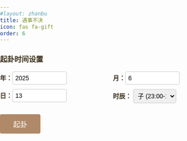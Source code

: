 ```yaml
---
#layout: zhanbu
title: 遇事不决
icon: fas fa-gift
order: 6
---
```

<html lang="zh-CN">
<head>
  <meta charset="UTF-8" />
  <meta name="viewport" content="width=device-width, initial-scale=1" />
  <title>易经占卜</title>
  <style>
    body {
      /*background: #fdf5e6;*/
      color: #3a2e1b;
      font-family: "KaiTi", "STKaiti", "楷体", serif;
      margin: 0;
      padding: 0;
    }

    .container {
      width: 360px;
      margin: 30px auto;
      padding: 24px;
      border: 6px solid #b08968;
      border-radius: 12px;
      background: rgba(255, 245, 230, 0.95);
      box-shadow: 0 0 15px rgba(0, 0, 0, 0.1);
      text-align: center;
    }

    h1 {
      font-size: 26px;
      letter-spacing: 2px;
      margin-bottom: 20px;
    }

    /* 时间输入区域 */
    .input-group {
      display: flex;
      flex-wrap: wrap;
      justify-content: space-between;
      gap: 10px;
      margin-bottom: 20px;
    }

    .input-group label {
      flex: 1 1 45%;
      text-align: left;
      font-weight: bold;
    }

    .input-group input,
    .input-group select {
      width: 100%;
      padding: 6px;
      font-size: 14px;
      border: 1px solid #ccc;
      border-radius: 4px;
    }

    /* 卦象显示 */
    #hexagram {
      margin-left: 20%;
      margin-right: 20%;
      margin-bottom: 5%;
    }

    .line {
      width: 100%;
      height: 16px;
      margin: 6px 0;
      opacity: 0;
    }

    .yang {
      background-color: #3a2e1b;
    }

    .yin {
      background-image: linear-gradient(to right,
          #000 47%,
          #000 47%, /* 黑色线条宽度为43% */
          transparent 47%, /* 间隔开始 */
          transparent 54%, /* 间隔结束 */
          #000 48%, /* 另一段黑色线条开始 */
          #000 48% /* 第二条黑线的结束 */
        )
    }

    @keyframes fadeInUp {
      from { opacity: 0; transform: translateY(20px); }
      to   { opacity: 1; transform: translateY(0); }
    }

    /* 按钮 */
    #drawBtn {
      padding: 10px 30px;
      font-size: 16px;
      color: #fff;
      background-color: #b08968;
      border: none;
      border-radius: 4px;
      cursor: pointer;
      transition: background 0.3s ease;
    }

    #drawBtn:hover {
      background-color: #99734d;
    }

    /* 结果展示区 */
    #result {
      margin-top: 24px;
      text-align: left;
      line-height: 1.6;
    }

    #result h2 {
      font-size: 20px;
      /* margin: 0 0 8px; */
      border-bottom: 1px dashed #b08968;
      padding-bottom: 4px;
      font-family: 'Lato', 'Microsoft Yahei', sans-serif;
    }

    #result p {
      margin: 6px 0;
    }

    hr {
      margin: 16px 0;
    }
  </style>
</head>
<body>

<div class="container">
  <h3 style="font-family: 'Lato', 'Microsoft Yahei', sans-serif;">起卦时间设置</h3>
  <!-- 时间输入 -->
  <div class="input-group">
    <label>年：<input type="number" id="year" value="2025" style="width: 50%;"></label>
    <label>月：<input type="number" id="month" value="6" style="width: 50%;"></label>
    <label>日：<input type="number" id="day" value="13" style="width: 50%;"></label>
    <label>时辰：
      <select id="hour"  style="width: 40%;">
        <option value="0">子 (23:00-1:00)</option>
        <option value="1">丑 (1:00-3:00)</option>
        <option value="2">寅 (3:00-5:00)</option>
        <option value="3">卯 (5:00-7:00)</option>
        <option value="4">辰 (7:00-9:00)</option>
        <option value="5">巳 (9:00-11:00)</option>
        <option value="6">午 (11:00-13:00)</option>
        <option value="7">未 (13:00-15:00)</option>
        <option value="8">申 (15:00-17:00)</option>
        <option value="9">酉 (17:00-19:00)</option>
        <option value="10">戌 (19:00-21:00)</option>
        <option value="11">亥 (21:00-23:00)</option>
      </select>
    </label>
  </div>

  <!-- 六爻卦象 -->
  <div id="hexagram"></div>

  <!-- 按钮 -->
<button id="drawBtn">起卦</button>

  <!-- 占卜结果 -->
  <div id="result"></div>

  <!-- 流年卦盘 -->
  <div class="section">
    <div id="annualHexagram"></div>
  </div>
</div>

<script>
  // 三爻八卦定义
  const trigrams = [
    { name: "坤", bin: "000" },
    { name: "艮", bin: "001" },
    { name: "坎", bin: "010" },
    { name: "巽", bin: "011" },
    { name: "震", bin: "100" },
    { name: "离", bin: "101" },
    { name: "兑", bin: "110" },
    { name: "乾", bin: "111" }
  ];

  // 64卦定义（简化版，请替换为你已有的完整数据）
  const hexagrams = {
    "000000": { name: "坤为地（坤卦）", text: "地势坤，君子以厚德载物。此卦象征包容承载，凡事宜谦和顺应。" },
    "000001": { name: "地雷复（复卦）", text: "亨。出入无疾，朋来无咎。反复其道，七日来复，利有攸往。此卦象征阳气初生，万物复苏。" },
    "000010": { name: "地泽通谷（临卦）", text: "元亨利贞，至于八月有凶。此卦象征亲近民众，领导指导，需注意适可而止。" },
    "000011": { name: "地天泰（泰卦）", text: "小往大来，吉亨。此卦象征阴阳交泰，上下互通，万事吉祥。" },
    "000100": { name: "雷地豫（豫卦）", text: "利建侯行师。此卦象征安乐和悦，宜于兴师动众，有所作为。" },
    "000101": { name: "雷雷震（震卦）", text: "震惊百里，不丧匕鬯。此卦象征震动惊惧，需保持镇定从容应对。" },
    "000110": { name: "雷风恒（恒卦）", text: "亨，无咎，利贞，利有攸往。此卦象征持久稳定，做事贵在坚持。" },
    "000111": { name: "雷水解（解卦）", text: "利西南，无所往，其来复吉。有利有攸往，往有功也。此卦象征解除困厄，万象更新。" },
    "001000": { name: "水地比（比卦）", text: "吉。原筮元永贞，无咎。不宁方来，后夫凶。此卦象征相亲相辅，团结互助。" },
    "001001": { name: "水雷屯（屯卦）", text: "磐桓，利居贞，利建侯。此卦象征事物萌芽，需谨慎应对，遇事不可急躁。" },
    "001010": { name: "水泽节（节卦）", text: "亨。苦节不可贞。此卦象征节制适度，过度则凶。" },
    "001011": { name: "水天需（需卦）", text: "有孚光亨，贞吉。利涉大川，利贞。此卦象征等待时机，需耐心待时。" },
    "001100": { name: "泽地萃（萃卦）", text: "亨，王假有庙，致孝于前文人。利见大人，亨利贞。用大牲吉，利有攸往。此卦象征聚集会合，人才荟萃。" },
    "001101": { name: "泽雷随（随卦）", text: "元亨利贞，无咎。此卦象征随从附和，顺时而动。" },
    "001110": { name: "泽风大过（大过卦）", text: "栋桡，利有攸往，亨。此卦象征大有作为，但也容易过度失误。" },
    "001111": { name: "泽水困（困卦）", text: "亨，贞大人吉，无咎，有言不信。此卦象征处于困境，需守正待时。" },
    "010000": { name: "天泽履（履卦）", text: "履虎尾，不咥人，亨。此卦象征小心行事，在危险中保持谨慎。" },
    "010001": { name: "天雷无妄（无妄卦）", text: "元亨利贞。其匪正有眚，不利有攸往。此卦象征诚实无欺，不宜妄动。" },
    "010010": { name: "天山遯（遯卦）", text: "亨小利贞。此卦象征退避隐遁，明哲保身。" },
    "010011": { name: "天地否（否卦）", text: "否之匪人，不利君子贞，大往小来。此卦象征闭塞不通，上下隔阂。" },
    "010100": { name: "火地晋（晋卦）", text: "康侯用锡马蕃庶，昼日三接。此卦象征晋升发展，光明前进。" },
    "010101": { name: "火山旅（旅卦）", text: "小亨，旅贞吉。此卦象征客居外乡，需坚守正道。" },
    "010110": { name: "火风鼎（鼎卦）", text: "元吉亨。此卦象征除旧布新，重立权威。" },
    "010111": { name: "火水未济（未济卦）", text: "小狐汔济，濡其尾，无攸利。此卦象征事未成，需谨慎从事。" },
    "011000": { name: "山地剥（剥卦）", text: "不利有攸往。此卦象征阴盛阳衰，事物将尽。" },
    "011001": { name: "山雷颐（颐卦）", text: "自求口实，观其自养也。观此卦象，当自食其力，审慎修养。" },
    "011010": { name: "山水蒙（蒙卦）", text: "亨。匪我求童蒙，童蒙求我。初筮告，再三渎，渎则不告。利贞。此卦象征启蒙教育，需循序渐进。" },
    "011011": { name: "山天大畜（大畜卦）", text: "利贞，不家食吉，利有攸往。此卦象征积蓄力量，厚积薄发。" },
    "011100": { name: "风地观（观卦）", text: "盥而不荐，有孚颙若。此卦象征观察瞻望，需心怀诚信。" },
    "011101": { name: "风雷益（益卦）", text: "利用为大作，元吉，无咎。此卦象征受益增益，利于有所作为。" },
    "011110": { name: "风火家人（家人卦）", text: "利女贞。此卦象征家庭伦理，和睦相处之道。" },
    "011111": { name: "风水涣（涣卦）", text: "亨，王假有庙，利涉大川，利贞。此卦象征离散化解，重新聚合。" },
    "100000": { name: "天山遯（遯卦）", text: "亨小利贞。此卦象征退避隐遁，明哲保身。" },
    "100001": { name: "天地否（否卦）", text: "否之匪人，不利君子贞，大往小来。此卦象征闭塞不通，上下隔阂。" },
    "100010": { name: "天泽履（履卦）", text: "履虎尾，不咥人，亨。此卦象征小心行事，在危险中保持谨慎。" },
    "100011": { name: "天火同人（同人卦）", text: "同人于野，亨。利涉大川，利君子贞。此卦象征志同道合，天下一家。" },
    "100100": { name: "地火明夷（明夷卦）", text: "利艰贞。此卦象征光明受损，韬光养晦之时。" },
    "100101": { name: "地天泰（泰卦）", text: "小往大来，吉亨。此卦象征阴阳交泰，上下互通，万事吉祥。" },
    "100110": { name: "地泽通谷（临卦）", text: "元亨利贞，至于八月有凶。此卦象征亲近民众，领导指导，需注意适可而止。" },
    "100111": { name: "地雷复（复卦）", text: "亨。出入无疾，朋来无咎。反复其道，七日来复，利有攸往。此卦象征阳气初生，万物复苏。" },
    "101000": { name: "火天大有（大有卦）", text: "元亨。此卦象征大获所有，丰收之象，需守中道。" },
    "101001": { name: "火泽睽（睽卦）", text: "小事吉。此卦象征分离对立，小事可行，大事不宜。" },
    "101010": { name: "火山旅（旅卦）", text: "小亨，旅贞吉。此卦象征客居外乡，需坚守正道。" },
    "101011": { name: "火地晋（晋卦）", text: "康侯用锡马蕃庶，昼日三接。此卦象征晋升发展，光明前进。" },
    "101100": { name: "山水蒙（蒙卦）", text: "亨。匪我求童蒙，童蒙求我。初筮告，再三渎，渎则不告。利贞。此卦象征启蒙教育，需循序渐进。" },
    "101101": { name: "山天大畜（大畜卦）", text: "利贞，不家食吉，利有攸往。此卦象征积蓄力量，厚积薄发。" },
    "101110": { name: "山地剥（剥卦）", text: "不利有攸往。此卦象征阴盛阳衰，事物将尽。" },
    "101111": { name: "山雷颐（颐卦）", text: "自求口实，观其自养也。观此卦象，当自食其力，审慎修养。" },
    "110000": { name: "泽火革（革卦）", text: "己日乃孚，元亨利贞，悔亡。此卦象征变革创新，去除旧弊。" },
    "110001": { name: "泽地萃（萃卦）", text: "亨，王假有庙，致孝于前文人。利见大人，亨利贞。用大牲吉，利有攸往。此卦象征聚集会合，人才荟萃。" },
    "110010": { name: "泽山咸（咸卦）", text: "亨利贞，取女吉。此卦象征感应交流，情感相通。" },
    "110011": { name: "泽风大过（大过卦）", text: "栋桡，利有攸往，亨。此卦象征大有作为，但也容易过度失误。" },
    "110100": { name: "风火家人（家人卦）", text: "利女贞。此卦象征家庭伦理，和睦相处之道。" },
    "110101": { name: "风山渐（渐卦）", text: "女归吉，利贞。此卦象征循序渐进，稳步发展。" },
    "110110": { name: "风雷益（益卦）", text: "利用为大作，元吉，无咎。此卦象征受益增益，利于有所作为。" },
    "110111": { name: "风地观（观卦）", text: "盥而不荐，有孚颙若。此卦象征观察瞻望，需心怀诚信。" },
    "111000": { name: "水天需（需卦）", text: "有孚光亨，贞吉。利涉大川，利贞。此卦象征等待时机，需耐心待时。" },
    "111001": { name: "水泽节（节卦）", text: "亨。苦节不可贞。此卦象征节制适度，过度则凶。" },
    "111010": { name: "水雷屯（屯卦）", text: "磐桓，利居贞，利建侯。此卦象征事物萌芽，需谨慎应对，遇事不可急躁。" },
    "111011": { name: "水地比（比卦）", text: "吉。原筮元永贞，无咎。不宁方来，后夫凶。此卦象征相亲相辅，团结互助。" },
    "111100": { name: "地水师（师卦）", text: "贞丈人吉，无咎。此卦象征统率众人，用兵之道。" },
    "111101": { name: "地火明夷（明夷卦）", text: "利艰贞。此卦象征光明受损，韬光养晦之时。" },
    "111110": { name: "地天泰（泰卦）", text: "小往大来，吉亨。此卦象征阴阳交泰，上下互通，万事吉祥。" },
    "111111": { name: "乾为天（乾卦）", text: "天行健，君子以自强不息。此卦象征始创之力，凡事宜积极进取。" }
  };

  function getHexagramFromTime(year, month, day, hour) {
    const upperIndex = (year + month + day) % 8;
    const lowerIndex = (month + day + hour) % 8;

    const fullBinary = trigrams[lowerIndex].bin + trigrams[upperIndex].bin;
    const movingLine = ((year + month + day + hour) % 6) + 1;

    return {
      binary: fullBinary,
      upper: trigrams[upperIndex].name,
      lower: trigrams[lowerIndex].name,
      movingLine
    };
  }

  function drawHexagram() {
    const year = parseInt(document.getElementById('year').value) || new Date().getFullYear();
    const month = parseInt(document.getElementById('month').value) || new Date().getMonth() + 1;
    const day = parseInt(document.getElementById('day').value) || new Date().getDate();
    const hour = parseInt(document.getElementById('hour').value);

    const { binary, upper, lower, movingLine } = getHexagramFromTime(year, month, day, hour);

    const hexagramDiv = document.getElementById('hexagram');
    hexagramDiv.innerHTML = '';

    const bits = binary.split('');
    bits.forEach((bit, idx) => {
      const div = document.createElement('div');
      div.className = 'line ' + (bit === '1' ? 'yang' : 'yin');
      div.style.animation = `fadeInUp 0.5s ease forwards ${idx * 0.3}s`;
      hexagramDiv.appendChild(div);
    });

    setTimeout(() => {
      const info = hexagrams[binary] || {
        name: "未知卦象",
        text: "此卦未收录，解释待补充。"
      };

      let changedBin = '';
      for (let i = 0; i < binary.length; i++) {
        if (i === 5 - (movingLine - 1)) {
          changedBin += binary[i] === '1' ? '0' : '1';
        } else {
          changedBin += binary[i];
        }
      }

      const changedInfo = hexagrams[changedBin] || {
        name: "未知卦象",
        text: "此卦未收录，解释待补充。"
      };

      document.getElementById('result').innerHTML = `
        <h2>主卦：${info.name}</h2>
        <p><strong>上下卦：</strong>下卦为${lower}，上卦为${upper}。</p>
        <p><strong>动爻：</strong>第${movingLine}爻变动。</p>
        <p>${info.text}</p>
        <hr>
        <h2>变卦：${changedInfo.name}</h2>
        <p>${changedInfo.text}</p>
      `;
    }, 6 * 300 + 500);
  }

  function drawAnnualHexagram() {
    const now = new Date();
    const year = now.getFullYear();

    const baseYear = year; // 固定年份做演示
    const hexagramKey = (baseYear % 64).toString(2).padStart(6, '0');

    const info = hexagrams[hexagramKey] || {
      name: "未知卦象",
      text: "此卦未收录，解释待补充。"
    };

    document.getElementById('annualHexagram').innerHTML = `
      <div class="card">
        <h3>流年卦象：${info.name}</h3>
        <p>${info.text}</p>
      </div>
    `;
  }

  document.getElementById('drawBtn').addEventListener('click', drawHexagram);
  drawAnnualHexagram(); // 自动加载流年卦盘
  // 获取当前时间并设置默认值
  function setDefaultTime() {
    const now = new Date();

    const year = now.getFullYear();           // 年
    const month = now.getMonth() + 1;         // 月（从0开始）
    const day = now.getDate();                // 日
    const hour24 = now.getHours();            // 小时（24小时制）

    // 计算时辰（子时：23~1点，丑时：1~3点……亥时：21~23点）
    let chineseHourIndex = Math.floor((hour24 + 1) / 2) % 12;

    // 设置输入框内容
    document.getElementById("year").value = year;
    document.getElementById("month").value = month;
    document.getElementById("day").value = day;
    document.getElementById("hour").value = chineseHourIndex;
  }

  // 改进的流年卦盘功能，允许用户选择任意年份
  function drawAnnualHexagram(year) {
    const hexagramKey = (year % 64).toString(2).padStart(6, '0');
    const info = hexagrams[hexagramKey] || {
      name: "未知卦象",
      text: "此卦未收录，解释待补充。"
    };

    document.getElementById('annualHexagram').innerHTML = `
      <div class="card">
        <h3>流年卦象：${info.name}</h3>
        <p>${info.text}</p>
      </div>
    `;
  }

  // 按钮点击事件，用于重新生成卦象
  document.getElementById('drawBtn').addEventListener('click', function() {
    drawHexagram(); // 重新绘制卦象
    drawAnnualHexagram(parseInt(document.getElementById('year').value)); // 更新流年卦
  });

  // 页面加载后调用一次
  window.onload = function () {
    setDefaultTime();
  };
</script>

</body>
</html>
